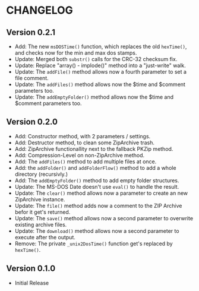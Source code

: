 CHANGELOG
=========

Version 0.2.1
-------------
-   Add: The new `msDOSTime()` function, which replaces the old `hexTime()`, and checks now for the min and max dos stamps.
-   Update: Merged both `substr()` calls for the CRC-32 checksum fix.
-   Update: Replace "array() - implode()" method into a "just-write" walk.
-   Update: The `addFile()` method allows now a fourth parameter to set a file comment.
-   Update: The `addFiles()` method allows now the $time and $comment parameters too.
-   Update: The `addEmptyFolder()` method allows now the $time and $comment parameters too.

Version 0.2.0
-------------
-   Add: Constructor method, with 2 parameters / settings.
-   Add: Destructor method, to clean some ZipArchive trash.
-   Add: ZipArchive functionallity next to the fallback PKZip method.
-   Add: Compression-Level on non-ZipArchive method.
-   Add: The `addFiles()` method to add multiple files at once.
-   Add: the `addFolder()` and `addFolderFlow()` method to add a whole directory (recursivly.)
-   Add: The `addEmptyFolder()` method to add empty folder structures.
-   Update: The MS-DOS Date doesn't use `eval()` to handle the result.
-   Update: The `clear()` method allows now a parameter to create an new ZipArchive instance.
-   Update: The `file()` method adds now a comment to the ZIP Archive befor it get's returned.
-   Update: The `save()` method allows now a second parameter to overwrite existing archive files.
-   Update: The `download()` method allows now a second parameter to execute after the  output.
-   Remove: The private `_unix2DosTime()` function get's replaced by `hexTime()`.

Version 0.1.0
-------------
-   Initial Release
